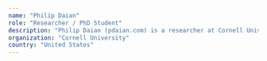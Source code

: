 ```yaml
---
name: "Philip Daian"
role: "Researcher / PhD Student"
description: "Philip Daian (pdaian.com) is a researcher at Cornell University and IC3 (initc3.org).  His research focuses on fairness and security in smart contract-based protocols, and aims to understand the implications of the unique environment created by decentralized blockchains and systems on the application of adversarial security models and mechanism design.  He has worked on peer-reviewed systems that span smart contract security, smart contract verification, decentralized and non-custodial exchange design, secure custody of blockchain funds, and permissionless secure consensus protocols.  He is actively involved in deploying a number of projects in the Ethereum ecosystem, including The Hydra (thehydra.io), Project Chicago (projectchicago.io), GasToken (gastoken.io), and Hack this Contract (hackthiscontract.io), as well as providing independent security consulting for a number of tokens and projects in the industry.  He is also an outspoken blogger on cryptoeconomics and security."
organization: "Cornell University"
country: "United States"
---
```

